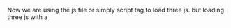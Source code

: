 Now we are using the js file or simply script tag to load three js.
but loading three js with a <script> tag has too many limitations
it doesn't include some of the classes which are necessary.

we need to run a server to emulate a website and for security reasons

we will use bundler to load three js.

bundler is a tool in which you send Javascript, CSS, HTML,images, Typesript, Stylus,Saas,etc.
the bundler apply potential modifications and output a web friendly "bundle"
Can do one more like local server, manage dependencies, improve compability, add modules support, optimize files, deploy, etc.

we will use node.js or npm to install the three js inside our server.